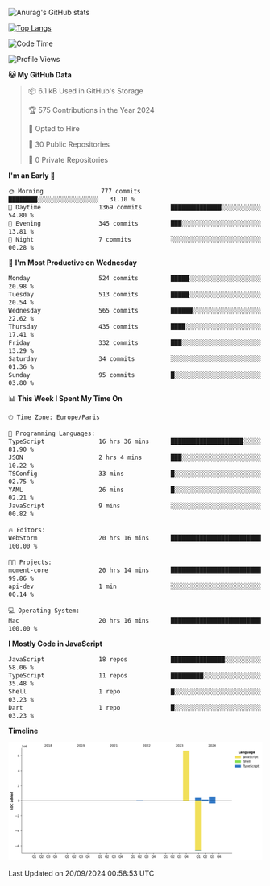 ![Anurag's GitHub stats](https://github-readme-stats.vercel.app/api?username=sufiane&theme=dark&show_icons=true&count_private=true)


[![Top Langs](https://github-readme-stats.vercel.app/api/top-langs/?username=sufiane&layout=compact)](https://github.com/anuraghazra/github-readme-stats)

<!--START_SECTION:waka-->
![Code Time](http://img.shields.io/badge/Code%20Time-1%2C313%20hrs%2029%20mins-blue)

![Profile Views](http://img.shields.io/badge/Profile%20Views-0-blue)

**🐱 My GitHub Data** 

> 📦 6.1 kB Used in GitHub's Storage 
 > 
> 🏆 575 Contributions in the Year 2024
 > 
> 💼 Opted to Hire
 > 
> 📜 30 Public Repositories 
 > 
> 🔑 0 Private Repositories 
 > 
**I'm an Early 🐤** 

```text
🌞 Morning                777 commits         ████████░░░░░░░░░░░░░░░░░   31.10 % 
🌆 Daytime                1369 commits        ██████████████░░░░░░░░░░░   54.80 % 
🌃 Evening                345 commits         ███░░░░░░░░░░░░░░░░░░░░░░   13.81 % 
🌙 Night                  7 commits           ░░░░░░░░░░░░░░░░░░░░░░░░░   00.28 % 
```
📅 **I'm Most Productive on Wednesday** 

```text
Monday                   524 commits         █████░░░░░░░░░░░░░░░░░░░░   20.98 % 
Tuesday                  513 commits         █████░░░░░░░░░░░░░░░░░░░░   20.54 % 
Wednesday                565 commits         ██████░░░░░░░░░░░░░░░░░░░   22.62 % 
Thursday                 435 commits         ████░░░░░░░░░░░░░░░░░░░░░   17.41 % 
Friday                   332 commits         ███░░░░░░░░░░░░░░░░░░░░░░   13.29 % 
Saturday                 34 commits          ░░░░░░░░░░░░░░░░░░░░░░░░░   01.36 % 
Sunday                   95 commits          █░░░░░░░░░░░░░░░░░░░░░░░░   03.80 % 
```


📊 **This Week I Spent My Time On** 

```text
🕑︎ Time Zone: Europe/Paris

💬 Programming Languages: 
TypeScript               16 hrs 36 mins      ████████████████████░░░░░   81.90 % 
JSON                     2 hrs 4 mins        ███░░░░░░░░░░░░░░░░░░░░░░   10.22 % 
TSConfig                 33 mins             █░░░░░░░░░░░░░░░░░░░░░░░░   02.75 % 
YAML                     26 mins             █░░░░░░░░░░░░░░░░░░░░░░░░   02.21 % 
JavaScript               9 mins              ░░░░░░░░░░░░░░░░░░░░░░░░░   00.82 % 

🔥 Editors: 
WebStorm                 20 hrs 16 mins      █████████████████████████   100.00 % 

🐱‍💻 Projects: 
moment-core              20 hrs 14 mins      █████████████████████████   99.86 % 
api-dev                  1 min               ░░░░░░░░░░░░░░░░░░░░░░░░░   00.14 % 

💻 Operating System: 
Mac                      20 hrs 16 mins      █████████████████████████   100.00 % 
```

**I Mostly Code in JavaScript** 

```text
JavaScript               18 repos            ███████████████░░░░░░░░░░   58.06 % 
TypeScript               11 repos            █████████░░░░░░░░░░░░░░░░   35.48 % 
Shell                    1 repo              █░░░░░░░░░░░░░░░░░░░░░░░░   03.23 % 
Dart                     1 repo              █░░░░░░░░░░░░░░░░░░░░░░░░   03.23 % 
```



**Timeline**

![Lines of Code chart](https://raw.githubusercontent.com/Sufiane/Sufiane/main/assets/bar_graph.png)


 Last Updated on 20/09/2024 00:58:53 UTC
<!--END_SECTION:waka-->


<!--
**Sufiane/sufiane** is a ✨ _special_ ✨ repository because its `README.md` (this file) appears on your GitHub profile.

Here are some ideas to get you started:

- 🔭 I’m currently working on ...
- 🌱 I’m currently learning ...
- 👯 I’m looking to collaborate on ...
- 🤔 I’m looking for help with ...
- 💬 Ask me about ...
- 📫 How to reach me: ...
- 😄 Pronouns: ...
- ⚡ Fun fact: ...
-->
